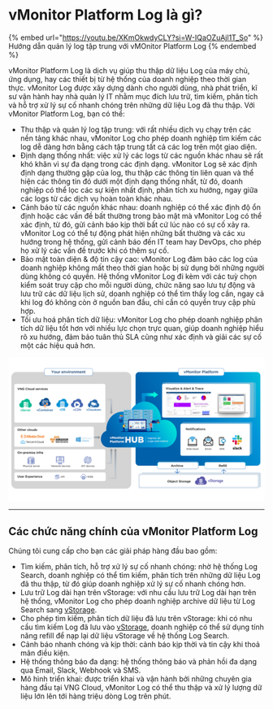 # vMonitor Platform Log là gì?



{% embed url="https://youtu.be/XKmOkwdyCLY?si=W-IQaOZuAjl1T_So" %}
Hướng dẫn quản lý log tập trung với vMOnitor Platform Log
{% endembed %}

vMonitor Platform Log là dịch vụ giúp thu thập dữ liệu Log của máy chủ, ứng dụng, hay các thiết bị từ hệ thống của doanh nghiệp theo thời gian thực. vMonitor Log được xây dựng dành cho người dùng, nhà phát triển, kĩ sư vận hành hay nhà quản lý IT nhằm mục đích lưu trữ, tìm kiếm, phân tích và hỗ trợ xử lý sự cố nhanh chóng trên những dữ liệu Log đã thu thập. Với vMonitor Platform Log, bạn có thể:

* Thu thập và quản lý log tập trung: với rất nhiều dịch vụ chạy trên các nền tảng khác nhau, vMonitor Log cho phép doanh nghiệp tìm kiếm các log dễ dàng hơn bằng cách tập trung tất cả các log trên một giao diện. 
* Định dạng thống nhất: việc xử lý các logs từ các nguồn khác nhau sẽ rất khó khăn vì sự đa dạng trong các định dạng. vMonitor Log sẽ xác định định dạng thường gặp của log, thu thập các thông tin liên quan và thể hiện các thông tin đó dưới một định dạng thống nhất, từ đó, doanh nghiệp có thể lọc các sự kiện nhất định, phân tích xu hướng, ngay giữa các logs từ các dịch vụ hoàn toàn khác nhau.
* Cảnh báo từ các nguồn khác nhau: doanh nghiệp có thể xác định độ ổn định hoặc các vấn đề bất thường trong bảo mật mà vMonitor Log có thể xác định, từ đó, gửi cảnh báo kịp thời bất cứ lúc nào có sự cố xảy ra. vMonitor Log có thể tự động phát hiện những bất thường và các xu hướng trong hệ thống, gửi cảnh báo đến IT team hay DevOps, cho phép họ xử lý các vấn đề trước khi có thêm sự cố.
* Bảo mật toàn diện & độ tin cậy cao: vMonitor Log đảm bảo các log của doanh nghiệp không mất theo thời gian hoặc bị sử dụng bởi những người dùng không có quyền. Hệ thống vMonitor Log đi kèm với các tuỳ chọn kiểm soát truy cập cho mỗi người dùng, chức năng sao lưu tự động và lưu trữ các dữ liệu lịch sử, doanh nghiệp có thể tìm thấy log cần, ngay cả khi log đó không còn ở nguồn ban đầu, chỉ cần có quyền truy cập phù hợp.
* Tối ưu hoá phân tích dữ liệu: vMonitor Log cho phép doanh nghiệp phân tích dữ liệu tốt hơn với nhiều lực chọn trực quan, giúp doanh nghiệp hiểu rõ xu hướng, đảm bảo tuân thủ SLA cũng như xác định và giải các sự cố một các hiệu quả hơn.

![Image](https://github.com/vngcloud/docs/blob/main/Vietnamese/.gitbook/assets/image%20(25)%20(1)%20(1).png?raw=true)

***

## Các chức năng chính của vMonitor Platform Log 

Chúng tôi cung cấp cho bạn các giải pháp hàng đầu bao gồm:

* Tìm kiếm, phân tích, hỗ trợ xử lý sự cố nhanh chóng: nhờ hệ thống Log Search, doanh nghiệp có thể tìm kiếm, phân tích trên những dữ liệu Log đã thu thập, từ đó giúp doanh nghiệp xử lý sự cố nhanh chóng hơn.
* Lưu trữ Log dài hạn trên vStorage: với nhu cầu lưu trữ Log dài hạn trên hệ thống, vMonitor Log cho phép doanh nghiệp archive dữ liệu từ Log Search sang [vStorage](https://www.vngcloud.vn/product/vstorage).
* Cho phép tìm kiếm, phân tích dữ liệu đã lưu trên vStorage: khi có nhu cầu tìm kiếm Log đã lưu vào [vStorage](https://www.vngcloud.vn/product/vstorage), doanh nghiệp có thể sử dụng tính năng refill để nạp lại dữ liệu vStorage về hệ thống Log Search.
* Cảnh báo nhanh chóng và kịp thời: cảnh báo kịp thời và tin cậy khi thoả mãn điều kiện.
* Hệ thống thông báo đa dạng: hệ thống thông báo và phản hồi đa dạng qua Email, Slack, Webhook và SMS.
* Mô hình triển khai: được triển khai và vận hành bởi những chuyên gia hàng đầu tại VNG Cloud, vMonitor Log có thể thu thập và xử lý lượng dữ liệu lớn lên tới hàng triệu dòng Log trên phút.
